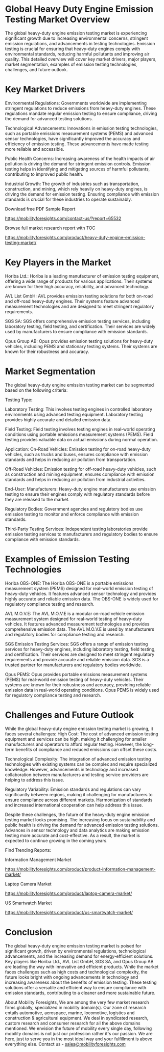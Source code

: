 # Global Heavy Duty Engine Emission Testing Market Overview

The global heavy-duty engine emission testing market is experiencing significant growth due to increasing environmental concerns, stringent emission regulations, and advancements in testing technologies. Emission testing is crucial for ensuring that heavy-duty engines comply with environmental standards, reducing harmful pollutants and improving air quality. This detailed overview will cover key market drivers, major players, market segmentation, examples of emission testing technologies, challenges, and future outlook.

# Key Market Drivers
Environmental Regulations: Governments worldwide are implementing stringent regulations to reduce emissions from heavy-duty engines. These regulations mandate regular emission testing to ensure compliance, driving the demand for advanced testing solutions.

Technological Advancements: Innovations in emission testing technologies, such as portable emissions measurement systems (PEMS) and advanced sensor technologies, have significantly improved the accuracy and efficiency of emission testing. These advancements have made testing more reliable and accessible.

Public Health Concerns: Increasing awareness of the health impacts of air pollution is driving the demand for stringent emission controls. Emission testing helps in identifying and mitigating sources of harmful pollutants, contributing to improved public health.

Industrial Growth: The growth of industries such as transportation, construction, and mining, which rely heavily on heavy-duty engines, is driving the demand for emission testing. Ensuring compliance with emission standards is crucial for these industries to operate sustainably.


Download free PDF Sample Report 

https://mobilityforesights.com/contact-us/?report=65532 

Browse full market research report with TOC 

https://mobilityforesights.com/product/heavy-duty-engine-emission-testing-market/ 

# Key Players in the Market
Horiba Ltd.: Horiba is a leading manufacturer of emission testing equipment, offering a wide range of products for various applications. Their systems are known for their high accuracy, reliability, and advanced technology.

AVL List GmbH: AVL provides emission testing solutions for both on-road and off-road heavy-duty engines. Their systems feature advanced measurement technologies and are designed to meet stringent regulatory requirements.

SGS SA: SGS offers comprehensive emission testing services, including laboratory testing, field testing, and certification. Their services are widely used by manufacturers to ensure compliance with emission standards.

Opus Group AB: Opus provides emission testing solutions for heavy-duty vehicles, including PEMS and stationary testing systems. Their systems are known for their robustness and accuracy.

# Market Segmentation
The global heavy-duty engine emission testing market can be segmented based on the following criteria:

Testing Type:

Laboratory Testing: This involves testing engines in controlled laboratory environments using advanced testing equipment. Laboratory testing provides highly accurate and detailed emission data.


Field Testing: Field testing involves testing engines in real-world operating conditions using portable emissions measurement systems (PEMS). Field testing provides valuable data on actual emissions during normal operation.


Application:
On-Road Vehicles: Emission testing for on-road heavy-duty vehicles, such as trucks and buses, ensures compliance with emission standards and helps in reducing air pollution from transportation.


Off-Road Vehicles: Emission testing for off-road heavy-duty vehicles, such as construction and mining equipment, ensures compliance with emission standards and helps in reducing air pollution from industrial activities.


End-User:
Manufacturers: Heavy-duty engine manufacturers use emission testing to ensure their engines comply with regulatory standards before they are released to the market.


Regulatory Bodies: Government agencies and regulatory bodies use emission testing to monitor and enforce compliance with emission standards.


Third-Party Testing Services: Independent testing laboratories provide emission testing services to manufacturers and regulatory bodies to ensure compliance with emission standards.


# Examples of Emission Testing Technologies
Horiba OBS-ONE: The Horiba OBS-ONE is a portable emissions measurement system (PEMS) designed for real-world emission testing of heavy-duty vehicles. It features advanced sensor technology and provides highly accurate and reliable emission data. The OBS-ONE is widely used for regulatory compliance testing and research.

AVL M.O.V.E: The AVL M.O.V.E is a modular on-road vehicle emission measurement system designed for real-world testing of heavy-duty vehicles. It features advanced measurement technologies and provides comprehensive emission data. The AVL M.O.V.E is used by manufacturers and regulatory bodies for compliance testing and research.

SGS Emission Testing Services: SGS offers a range of emission testing services for heavy-duty engines, including laboratory testing, field testing, and certification. Their services are designed to meet stringent regulatory requirements and provide accurate and reliable emission data. SGS is a trusted partner for manufacturers and regulatory bodies worldwide.

Opus PEMS: Opus provides portable emissions measurement systems (PEMS) for real-world emission testing of heavy-duty vehicles. Their systems are known for their robustness and accuracy, providing reliable emission data in real-world operating conditions. Opus PEMS is widely used for regulatory compliance testing and research.

# Challenges and Future Outlook

While the global heavy-duty engine emission testing market is growing, it faces several challenges:
High Cost: The cost of advanced emission testing equipment and services can be high, making it challenging for smaller manufacturers and operators to afford regular testing. However, the long-term benefits of compliance and reduced emissions can offset these costs.

Technological Complexity: The integration of advanced emission testing technologies with existing systems can be complex and require specialized knowledge. However, advancements in technology and increased collaboration between manufacturers and testing service providers are helping to address this issue.

Regulatory Variability: Emission standards and regulations can vary significantly between regions, making it challenging for manufacturers to ensure compliance across different markets. Harmonization of standards and increased international cooperation can help address this issue.

Despite these challenges, the future of the heavy-duty engine emission testing market looks promising. The increasing focus on sustainability and public health is driving the demand for advanced emission testing solutions. Advances in sensor technology and data analytics are making emission testing more accurate and cost-effective. As a result, the market is expected to continue growing in the coming years.

Find Trending Reports:

Information Management Market

https://mobilityforesights.com/product/product-information-management-market/ 

Laptop Camera Market

https://mobilityforesights.com/product/laptop-camera-market/

US Smartwatch Market

https://mobilityforesights.com/product/us-smartwatch-market/ 

# Conclusion
The global heavy-duty engine emission testing market is poised for significant growth, driven by environmental regulations, technological advancements, and the increasing demand for energy-efficient solutions. Key players like Horiba Ltd., AVL List GmbH, SGS SA, and Opus Group AB are leading the way with innovative and efficient products. While the market faces challenges such as high costs and technological complexity, the future looks bright with ongoing advancements in technology and increasing awareness about the benefits of emission testing. These testing solutions offer a versatile and efficient way to ensure compliance with emission standards, contributing to a cleaner and more sustainable future.

About Mobility Foresights,
We are among the very few market research firms globally, specialized in mobility domain(s). Our zone of research entails automotive, aerospace, marine, locomotive, logistics and construction & agricultural equipment. We deal in syndicated research, custom research and consumer research for all the above domains mentioned.
We envision the future of mobility every single day, following mobility domains is not just our profession rather it's our passion. We are here, just to serve you in the most ideal way and your fulfillment is above everything else. Contact us -  sales@mobilityforesights.com 

